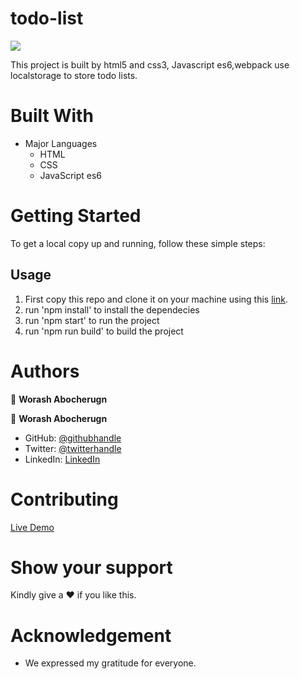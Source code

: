 # todo-list

![](https://img.shields.io/badge/Microverse-blueviolet)

This project is built by html5 and css3, Javascript es6,webpack use localstorage to store todo lists.

# Built With

- Major Languages
  - HTML
  - CSS
  - JavaScript es6

# Getting Started

To get a local copy up and running, follow these simple steps:

## Usage

1. First copy this repo and clone it on your machine using this [link](ghttps://github.com/worashf/todo-list).
2. run 'npm install' to install the dependecies
3. run 'npm start' to run the project
4. run 'npm run build' to build the project

# Authors

:adult: **Worash Abocherugn**

👤 **Worash Abocherugn**

- GitHub: [@githubhandle](https://github.com/worashf)
- Twitter: [@twitterhandle](https://twitter.com/WorashAboche)
- LinkedIn: [LinkedIn](https://www.linkedin.com/in/worash-abocherugn-a02219154/)

# Contributing



[Live Demo](https://worashf.github.io/todo-list/)

# Show your support

Kindly give a :hearts: if you like this.

# Acknowledgement

- We expressed my gratitude for everyone.
